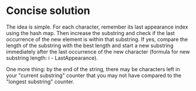 # Concise solution

The idea is simple. For each character, remember its last appearance index using the hash map. Then increase the substring and check if the last occurrence of the new element is within that substring. If yes, compare the length of the substring with the best length and start a new substring immediately after the last occurrence of the new character (formula for new substring length: i - LastAppearance).

One more thing: by the end of the string, there may be characters left in your "current substring" counter that you may not have compared to the "longest substring" counter.